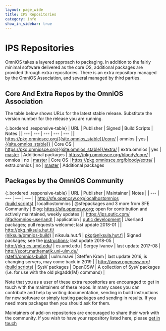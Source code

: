 ```yaml
---
layout: page_wide
title: IPS Repositories
category: info
show_in_sidebar: true
---
```


# IPS Repositories

OmniOS takes a layered approach to packaging. In addition to the fairly minimal
software delivered as the core OS, additional packages are provided through
extra repositories. There is an extra repository managed by the OmniOS
Association, and several managed by third parties.

## Core And Extra Repos by the OmniOS Association

The table below shows URLs for the latest stable release. Substitute the
version number for the release you are running.

{:.bordered .responsive-table}
| URL	| Publisher	| Signed | Build Scripts	| Notes	|
| ---	| ---		| ---	| ---			| ---	|
| <https://pkg.omniosce.org/{{site.omnios_stable}}/core/>	| omnios	| yes	| [{{site.omnios_stable}}](https://github.com/omniosorg/omnios-build/tree/{{site.omnios_stable}})	| Core OS
| <https://pkg.omniosce.org/{{site.omnios_stable}}/extra/>	| extra.omnios	| yes	| [master](https://github.com/omniosorg/omnios-extra)							| Additional packages
| <https://pkg.omniosce.org/bloody/core/>			| omnios	| no	| [master](https://github.com/omniosorg/omnios-build)							| Core OS
| <https://pkg.omniosce.org/bloody/extra/>			| extra.omnios 	| no	| [master](https://github.com/omniosorg/omnios-extra)							| Additional packages

## Packages by the OmniOS Community

{:.bordered .responsive-table}
| URL	| Publisher	| Maintainer	| Notes	|
| ---	| ---		| ---		| ---	|
| <http://sfe.opencsw.org/localhostomnios><br>[(build scripts)](https://sourceforge.net/p/pkgbuild/code/HEAD/tree/spec-files-extra/trunk/) | localhostomnios	| @sfepackages and 3 more from SFE Community | Blog: https://sfe.opencsw.org; open for contribution and actively maintained, weekly updates |
| <https://ips.qutic.com/><br>[(jfqd/omnios-userland)](https://github.com/jfqd/omnios-userland)	| application		| [qutic development](https://qutic.com) | Userland packages; pull requests welcome; last update 2018-01 |
| <http://pkg.niksula.hut.fi/><br>[(niksula/omnios-build)](https://github.com/niksula/omnios-build) | niksula.hut.fi	| pkg@niksula.hut.fi | Signed packages; see the [instructions](http://pkg.niksula.hut.fi/); last update 2018-05
| <http://pkg.cs.umd.edu/>			| cs.umd.edu		| Sergey Ivanov | last update 2017-08
| <http://scott.mathematik.uni-ulm.de/><br>[(stefri/omnios-build)](https://github.com/stefri/omnios-build) | uulm.mawi		| Steffen Kram	| last update 2016, is changing servers, may come back in 2019 |
| <http://www.opencsw.org/><br>[(build scripts)](https://sourceforge.net/p/gar/code/HEAD/tree/)	| SysV packages		| OpenCSW	| A collection of SysV packages (i.e. for use with the old pkgadd(1M) command) |

Note that you as a user of these extra repositories are encouraged to get in
touch with the maintainers of these repos. In many cases you can contribute and
help by writing documentation, sending in build instructions for new
software or simply testing packages and sending in results. If you need more
packages then you should ask for them.

Maintainers of add-on repositories are encouraged to share their work with the
community. If you wish to have your repository listed here, please
[get in touch](/about/contact.html)

